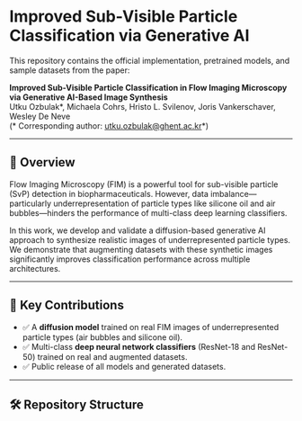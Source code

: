 # Improved Sub-Visible Particle Classification via Generative AI

This repository contains the official implementation, pretrained models, and sample datasets from the paper:

**Improved Sub-Visible Particle Classification in Flow Imaging Microscopy via Generative AI-Based Image Synthesis**  
Utku Ozbulak\*, Michaela Cohrs, Hristo L. Svilenov, Joris Vankerschaver, Wesley De Neve  
(\* Corresponding author: [utku.ozbulak@ghent.ac.kr](mailto:utku.ozbulak@ghent.ac.kr)*)

---

## 🔬 Overview

Flow Imaging Microscopy (FIM) is a powerful tool for sub-visible particle (SvP) detection in biopharmaceuticals. However, data imbalance—particularly underrepresentation of particle types like silicone oil and air bubbles—hinders the performance of multi-class deep learning classifiers.

In this work, we develop and validate a diffusion-based generative AI approach to synthesize realistic images of underrepresented particle types. We demonstrate that augmenting datasets with these synthetic images significantly improves classification performance across multiple architectures.

---

## 📌 Key Contributions

- ✅ A **diffusion model** trained on real FIM images of underrepresented particle types (air bubbles and silicone oil).
- ✅ Multi-class **deep neural network classifiers** (ResNet-18 and ResNet-50) trained on real and augmented datasets.
- ✅ Public release of all models and generated datasets.

---

## 🛠 Repository Structure

